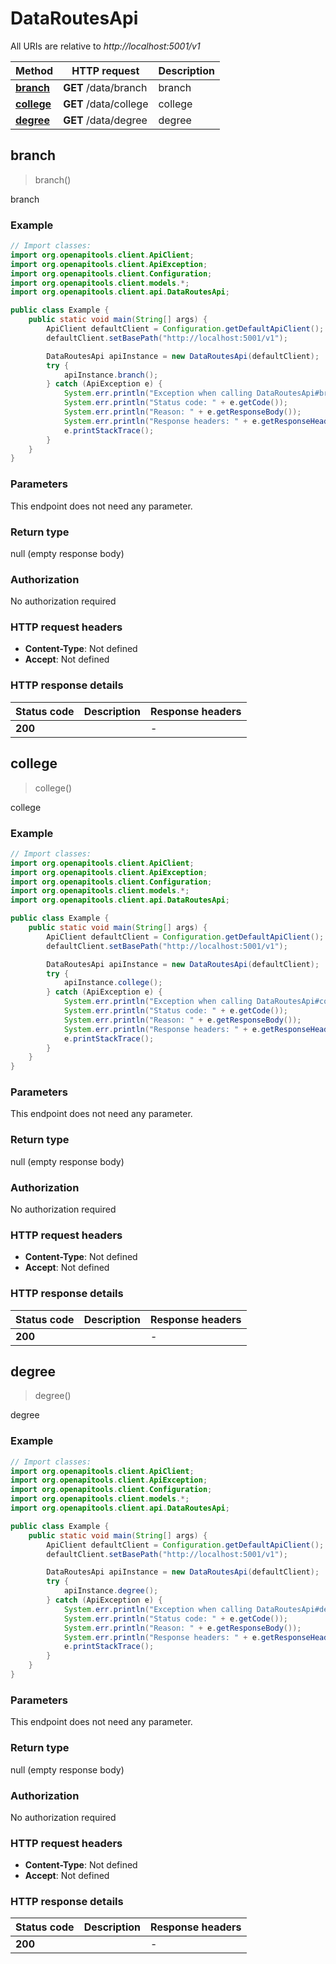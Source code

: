 # DataRoutesApi

All URIs are relative to *http://localhost:5001/v1*

| Method | HTTP request | Description |
|------------- | ------------- | -------------|
| [**branch**](DataRoutesApi.md#branch) | **GET** /data/branch | branch |
| [**college**](DataRoutesApi.md#college) | **GET** /data/college | college |
| [**degree**](DataRoutesApi.md#degree) | **GET** /data/degree | degree |



## branch

> branch()

branch

### Example

```java
// Import classes:
import org.openapitools.client.ApiClient;
import org.openapitools.client.ApiException;
import org.openapitools.client.Configuration;
import org.openapitools.client.models.*;
import org.openapitools.client.api.DataRoutesApi;

public class Example {
    public static void main(String[] args) {
        ApiClient defaultClient = Configuration.getDefaultApiClient();
        defaultClient.setBasePath("http://localhost:5001/v1");

        DataRoutesApi apiInstance = new DataRoutesApi(defaultClient);
        try {
            apiInstance.branch();
        } catch (ApiException e) {
            System.err.println("Exception when calling DataRoutesApi#branch");
            System.err.println("Status code: " + e.getCode());
            System.err.println("Reason: " + e.getResponseBody());
            System.err.println("Response headers: " + e.getResponseHeaders());
            e.printStackTrace();
        }
    }
}
```

### Parameters

This endpoint does not need any parameter.

### Return type

null (empty response body)

### Authorization

No authorization required

### HTTP request headers

- **Content-Type**: Not defined
- **Accept**: Not defined


### HTTP response details
| Status code | Description | Response headers |
|-------------|-------------|------------------|
| **200** |  |  -  |


## college

> college()

college

### Example

```java
// Import classes:
import org.openapitools.client.ApiClient;
import org.openapitools.client.ApiException;
import org.openapitools.client.Configuration;
import org.openapitools.client.models.*;
import org.openapitools.client.api.DataRoutesApi;

public class Example {
    public static void main(String[] args) {
        ApiClient defaultClient = Configuration.getDefaultApiClient();
        defaultClient.setBasePath("http://localhost:5001/v1");

        DataRoutesApi apiInstance = new DataRoutesApi(defaultClient);
        try {
            apiInstance.college();
        } catch (ApiException e) {
            System.err.println("Exception when calling DataRoutesApi#college");
            System.err.println("Status code: " + e.getCode());
            System.err.println("Reason: " + e.getResponseBody());
            System.err.println("Response headers: " + e.getResponseHeaders());
            e.printStackTrace();
        }
    }
}
```

### Parameters

This endpoint does not need any parameter.

### Return type

null (empty response body)

### Authorization

No authorization required

### HTTP request headers

- **Content-Type**: Not defined
- **Accept**: Not defined


### HTTP response details
| Status code | Description | Response headers |
|-------------|-------------|------------------|
| **200** |  |  -  |


## degree

> degree()

degree

### Example

```java
// Import classes:
import org.openapitools.client.ApiClient;
import org.openapitools.client.ApiException;
import org.openapitools.client.Configuration;
import org.openapitools.client.models.*;
import org.openapitools.client.api.DataRoutesApi;

public class Example {
    public static void main(String[] args) {
        ApiClient defaultClient = Configuration.getDefaultApiClient();
        defaultClient.setBasePath("http://localhost:5001/v1");

        DataRoutesApi apiInstance = new DataRoutesApi(defaultClient);
        try {
            apiInstance.degree();
        } catch (ApiException e) {
            System.err.println("Exception when calling DataRoutesApi#degree");
            System.err.println("Status code: " + e.getCode());
            System.err.println("Reason: " + e.getResponseBody());
            System.err.println("Response headers: " + e.getResponseHeaders());
            e.printStackTrace();
        }
    }
}
```

### Parameters

This endpoint does not need any parameter.

### Return type

null (empty response body)

### Authorization

No authorization required

### HTTP request headers

- **Content-Type**: Not defined
- **Accept**: Not defined


### HTTP response details
| Status code | Description | Response headers |
|-------------|-------------|------------------|
| **200** |  |  -  |

